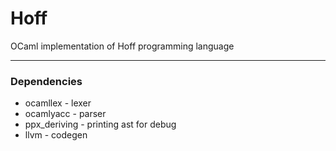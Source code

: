# Hoff


OCaml implementation of Hoff programming language

---

### Dependencies
* ocamllex - lexer
* ocamlyacc - parser
* ppx_deriving - printing ast for debug
* llvm - codegen
